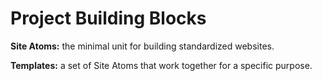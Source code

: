 # Project Building Blocks

**Site Atoms:** the minimal unit for building standardized websites.

**Templates:** a set of Site Atoms that work together for a specific purpose. 

